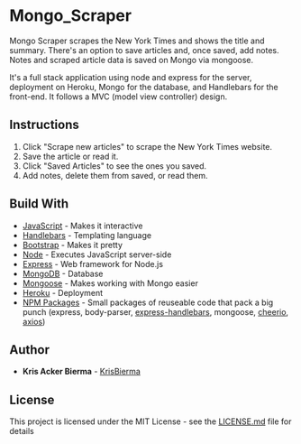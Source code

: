 # Mongo_Scraper

Mongo Scraper scrapes the New York Times and shows the title and summary. There's an option to save articles and, once saved, add notes. Notes and scraped article data is saved on Mongo via mongoose. 

It's a full stack application using node and express for the server, deployment on Heroku, Mongo for the database, and Handlebars for the front-end. It follows a MVC (model view controller) design.

## Instructions

1. Click "Scrape new articles" to scrape the New York Times website.
2. Save the article or read it.
3. Click "Saved Articles" to see the ones you saved. 
4. Add notes, delete them from saved, or read them. 

## Build With

* [JavaScript](https://developer.mozilla.org/en-US/docs/Web/JavaScript) - Makes it interactive
* [Handlebars](http://handlebarsjs.com/) - Templating language
* [Bootstrap](https://getbootstrap.com/) - Makes it pretty
* [Node](http://jquery.com/) - Executes JavaScript server-side
* [Express](https://expressjs.com/) - Web framework for Node.js
* [MongoDB](https://www.mongodb.com/) - Database
* [Mongoose](http://mongoosejs.com/) - Makes working with Mongo easier
* [Heroku](https://www.heroku.com/home) - Deployment
* [NPM Packages](https://www.npmjs.com/) - Small packages of reuseable code that pack a big punch (express, body-parser, [express-handlebars](https://handlebarsjs.com/), mongoose, [cheerio](https://www.npmjs.com/package/cheerio), [axios](https://www.npmjs.com/package/axios))


## Author

* **Kris Acker Bierma** - [KrisBierma](https://github.com/KrisBierma)

## License

This project is licensed under the MIT License - see the [LICENSE.md](LICENSE.md) file for details